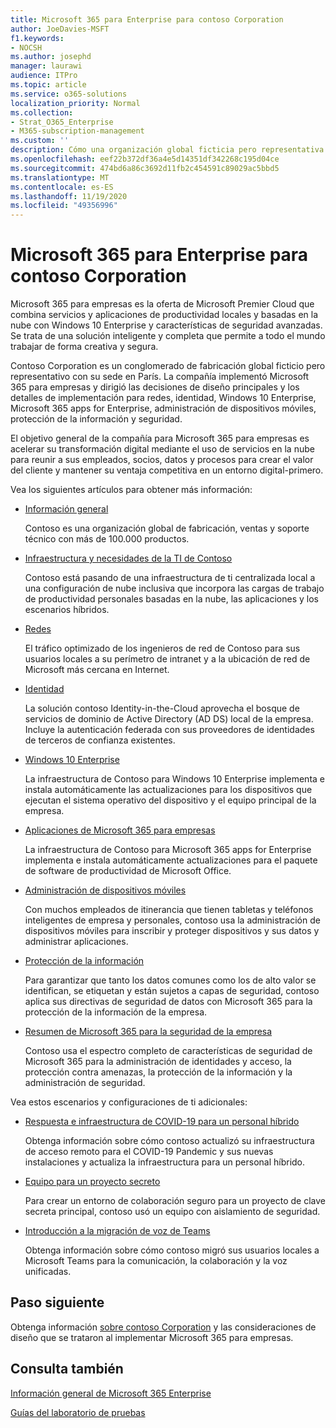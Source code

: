 ```yaml
---
title: Microsoft 365 para Enterprise para contoso Corporation
author: JoeDavies-MSFT
f1.keywords:
- NOCSH
ms.author: josephd
manager: laurawi
audience: ITPro
ms.topic: article
ms.service: o365-solutions
localization_priority: Normal
ms.collection:
- Strat_O365_Enterprise
- M365-subscription-management
ms.custom: ''
description: Cómo una organización global ficticia pero representativa adoptó Microsoft 365 para empresas.
ms.openlocfilehash: eef22b372df36a4e5d14351df342268c195d04ce
ms.sourcegitcommit: 474bd6a86c3692d11fb2c454591c89029ac5bbd5
ms.translationtype: MT
ms.contentlocale: es-ES
ms.lasthandoff: 11/19/2020
ms.locfileid: "49356996"
---
```

# <a name="microsoft-365-for-enterprise-for-the-contoso-corporation"></a>Microsoft 365 para Enterprise para contoso Corporation

Microsoft 365 para empresas es la oferta de Microsoft Premier Cloud que combina servicios y aplicaciones de productividad locales y basadas en la nube con Windows 10 Enterprise y características de seguridad avanzadas. Se trata de una solución inteligente y completa que permite a todo el mundo trabajar de forma creativa y segura.

Contoso Corporation es un conglomerado de fabricación global ficticio pero representativo con su sede en París. La compañía implementó Microsoft 365 para empresas y dirigió las decisiones de diseño principales y los detalles de implementación para redes, identidad, Windows 10 Enterprise, Microsoft 365 apps for Enterprise, administración de dispositivos móviles, protección de la información y seguridad.

El objetivo general de la compañía para Microsoft 365 para empresas es acelerar su transformación digital mediante el uso de servicios en la nube para reunir a sus empleados, socios, datos y procesos para crear el valor del cliente y mantener su ventaja competitiva en un entorno digital-primero.

Vea los siguientes artículos para obtener más información:

- [Información general](contoso-overview.md)

  Contoso es una organización global de fabricación, ventas y soporte técnico con más de 100.000 productos.

- [Infraestructura y necesidades de la TI de Contoso](contoso-infra-needs.md)

  Contoso está pasando de una infraestructura de ti centralizada local a una configuración de nube inclusiva que incorpora las cargas de trabajo de productividad personales basadas en la nube, las aplicaciones y los escenarios híbridos.

- [Redes](contoso-networking.md)

  El tráfico optimizado de los ingenieros de red de Contoso para sus usuarios locales a su perímetro de intranet y a la ubicación de red de Microsoft más cercana en Internet.

- [Identidad](contoso-identity.md)

  La solución contoso Identity-in-the-Cloud aprovecha el bosque de servicios de dominio de Active Directory (AD DS) local de la empresa. Incluye la autenticación federada con sus proveedores de identidades de terceros de confianza existentes.

- [Windows 10 Enterprise](contoso-win10.md)

  La infraestructura de Contoso para Windows 10 Enterprise implementa e instala automáticamente las actualizaciones para los dispositivos que ejecutan el sistema operativo del dispositivo y el equipo principal de la empresa.

- [Aplicaciones de Microsoft 365 para empresas](contoso-o365pp.md)

  La infraestructura de Contoso para Microsoft 365 apps for Enterprise implementa e instala automáticamente actualizaciones para el paquete de software de productividad de Microsoft Office.

- [Administración de dispositivos móviles](contoso-mdm.md)

  Con muchos empleados de itinerancia que tienen tabletas y teléfonos inteligentes de empresa y personales, contoso usa la administración de dispositivos móviles para inscribir y proteger dispositivos y sus datos y administrar aplicaciones.

- [Protección de la información](contoso-info-protect.md)

  Para garantizar que tanto los datos comunes como los de alto valor se identifican, se etiquetan y están sujetos a capas de seguridad, contoso aplica sus directivas de seguridad de datos con Microsoft 365 para la protección de la información de la empresa.

- [Resumen de Microsoft 365 para la seguridad de la empresa](contoso-security-summary.md)

  Contoso usa el espectro completo de características de seguridad de Microsoft 365 para la administración de identidades y acceso, la protección contra amenazas, la protección de la información y la administración de seguridad.

Vea estos escenarios y configuraciones de ti adicionales:

- [Respuesta e infraestructura de COVID-19 para un personal híbrido](../solutions/contoso-hybrid-workforce.md)

  Obtenga información sobre cómo contoso actualizó su infraestructura de acceso remoto para el COVID-19 Pandemic y sus nuevas instalaciones y actualiza la infraestructura para un personal híbrido.

- [Equipo para un proyecto secreto](../solutions/contoso-team-for-top-secret-project.md)

  Para crear un entorno de colaboración seguro para un proyecto de clave secreta principal, contoso usó un equipo con aislamiento de seguridad.

- [Introducción a la migración de voz de Teams](https://docs.microsoft.com/MicrosoftTeams/voice-case-study-overview)

  Obtenga información sobre cómo contoso migró sus usuarios locales a Microsoft Teams para la comunicación, la colaboración y la voz unificadas.

## <a name="next-step"></a>Paso siguiente

Obtenga información [sobre contoso Corporation](contoso-overview.md) y las consideraciones de diseño que se trataron al implementar Microsoft 365 para empresas.


## <a name="see-also"></a>Consulta también

[Información general de Microsoft 365 Enterprise](microsoft-365-overview.md)

[Guías del laboratorio de pruebas](m365-enterprise-test-lab-guides.md)
